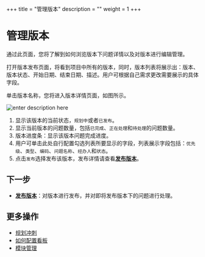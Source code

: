 ﻿+++
title = "管理版本"
description = ""
weight = 1
+++

# 管理版本

通过此页面，您将了解到如何浏览版本下问题详情以及对版本进行编辑管理。

打开版本发布页面，将看到项目中所有的版本，同时，版本列表将展示出：版本、版本状态、开始日期、结束日期、描述。用户可根据自己需求更改需要展示的具体字段。

单击版本名称，您将进入版本详情页面，如图所示。

![enter description here](/docs/user-guide/agile/imge/image36.png)

1. 显示该版本的当前状态，`规划中`或者`已发布`。
2. 显示当前版本的问题数量，包括`已完成`、`正在处理`和`待处理`的问题数量。
3. 版本进度条：显示该版本问题完成进度。
4. 用户可单击此处自行配置勾选列表所要显示的字段，列表展示字段包括：`优先级`、`类型`、`编码`、`问题名称`、`经办人`和`状态`。
5. 点击`发布`选择发布该版本，发布详情请查看[**发布版本**](../release-version)。


## 下一步

- [**发布版本**](../release-version)：对版本进行发布，并对即将发布版本下的问题进行处理。

## 更多操作

- [规划冲刺](../../backlog/sprint1)
- [如何配置看板](../../sprint/manage-kanban)
- [模块管理](../../component)
